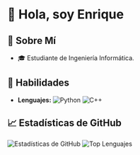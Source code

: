 # 👋 Hola, soy Enrique

## 💼 Sobre Mí
- 🎓 Estudiante de Ingeniería Informática.

## 🚀 Habilidades
- **Lenguajes:** ![Python](https://img.shields.io/badge/-Python-blue) ![C++](https://img.shields.io/badge/-C++-green)

## 📈 Estadísticas de GitHub

![Estadísticas de GitHub](https://github-readme-stats.vercel.app/api?username=enrique-eg&show_icons=true&theme=radical)
![Top Lenguajes](https://github-readme-stats.vercel.app/api/top-langs/?username=enrique-eg&layout=compact&theme=radical)

<!---
enrique-eg/enrique-eg is a ✨ special ✨ repository because its `README.md` (this file) appears on your GitHub profile.
You can click the Preview link to take a look at your changes.
--->
